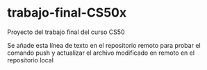 # trabajo-final-CS50x
Proyecto del trabajo final del curso CS50

Se añade esta línea de texto en el repositorio remoto para probar el comando push y actualizar el archivo modificado en remoto en el repositorio local
